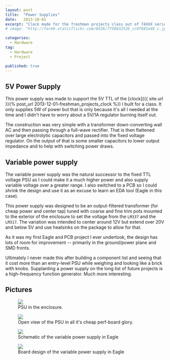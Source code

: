 ```yaml
---
layout: post
title:  "Power Supplies"
date:   2013-10-01
excerpt: "Clock made for the freshman projects class out of 74XXX series logic"
# image: "http://farm9.staticflickr.com/8426/7758832526_cc8f681e48_c.jpg"

categories:
  - Hardware
tag:
  - Hardware
  - Project

published: true
---
```


## 5V Power Supply
This power supply was made to support the 5V TTL of the [clock]({{ site.url }}{% post_url 2013-12-01-freshman_projects_clock %}) I built for a class. It only supplies 5W of power but that is only because it's all I needed at the time and I didn't have to worry about a 5V/1A regulator burning itself out.

The construction was very simple with a transformer down-converting wall AC and then passing through a full-wave rectifier. That is then flattened over large electrolytic capacitors and passed into the fixed voltage regulator. On the output of that is some smaller capacitors to lower output impedance and to help with switching power draws.

## Variable power supply
The variable power supply was the natural successor to the fixed TTL voltage PSU as I could make it a much higher power and also supply variable voltage over a greater range. I also switched to a PCB so I could shrink the design and use it as an excuse to learn an EDA tool (Eagle in this case).

This power supply was designed to be an output-filtered transformer (for cheap power and center tap) tuned with coarse and fine trim pots mounted to the exterior of the enclosure to set the voltage from the `LM337` and the `LM317`. The variation was intended to center around 12V but extend over 20V and below 5V and use heatsinks on the package to allow for that.

As it was my first Eagle and PCB project I ever undertook, the design has lots of room for improvement -- primarily in the ground/power plane and SMD fronts.

Ultimately I never made this after building a component list and seeing that it cost more than an entry-level PSU while weighing and looking like a brick with knobs. Supplanting a power supply on the long list of future projects is a high-frequency function generator. Much more interesting.

## Pictures

<figure>
	<a href="/images/psu/psu_box.jpg"><img src="/images/psu/psu_box.jpg"></a>
	<figcaption>PSU in the enclosure.</figcaption>
</figure>

<figure>
	<a href="/images/psu/psu_open.jpg"><img src="/images/psu/psu_open.jpg"></a>
	<figcaption>Open view of the PSU in all it's cheap perf-board glory.</figcaption>
</figure>

<figure>
	<a href="/images/psu/variable_PSU_sch.PNG"><img src="/images/psu/variable_PSU_sch.PNG"></a>
	<figcaption>Schematic of the variable power supply in Eagle</figcaption>
</figure>

<figure>
	<a href="/images/psu/variable_PSU_brd.PNG"><img src="/images/psu/variable_PSU_brd.PNG"></a>
	<figcaption>Board design of the variable power supply in Eagle</figcaption>
</figure>
